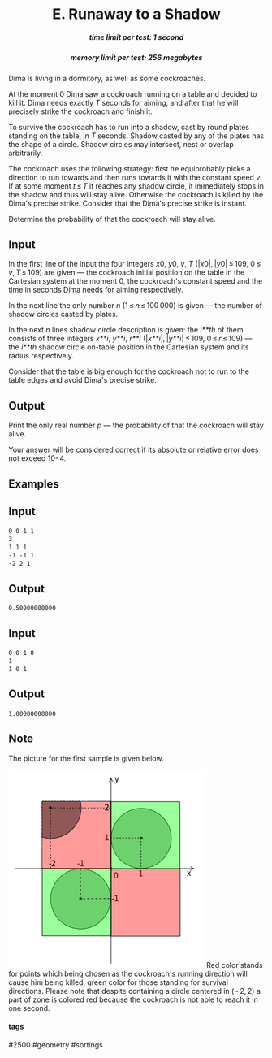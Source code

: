 <h1 style='text-align: center;'> E. Runaway to a Shadow</h1>

<h5 style='text-align: center;'>time limit per test: 1 second</h5>
<h5 style='text-align: center;'>memory limit per test: 256 megabytes</h5>

Dima is living in a dormitory, as well as some cockroaches.

At the moment 0 Dima saw a cockroach running on a table and decided to kill it. Dima needs exactly *T* seconds for aiming, and after that he will precisely strike the cockroach and finish it.

To survive the cockroach has to run into a shadow, cast by round plates standing on the table, in *T* seconds. Shadow casted by any of the plates has the shape of a circle. Shadow circles may intersect, nest or overlap arbitrarily.

The cockroach uses the following strategy: first he equiprobably picks a direction to run towards and then runs towards it with the constant speed *v*. If at some moment *t* ≤ *T* it reaches any shadow circle, it immediately stops in the shadow and thus will stay alive. Otherwise the cockroach is killed by the Dima's precise strike. Consider that the Dima's precise strike is instant.

Determine the probability of that the cockroach will stay alive.

## Input

In the first line of the input the four integers *x*0, *y*0, *v*, *T* (|*x*0|, |*y*0| ≤ 109, 0 ≤ *v*, *T* ≤ 109) are given — the cockroach initial position on the table in the Cartesian system at the moment 0, the cockroach's constant speed and the time in seconds Dima needs for aiming respectively.

In the next line the only number *n* (1 ≤ *n* ≤ 100 000) is given — the number of shadow circles casted by plates.

In the next *n* lines shadow circle description is given: the *i**th* of them consists of three integers *x**i*, *y**i*, *r**i* (|*x**i*|, |*y**i*| ≤ 109, 0 ≤ *r* ≤ 109) — the *i**th* shadow circle on-table position in the Cartesian system and its radius respectively.

Consider that the table is big enough for the cockroach not to run to the table edges and avoid Dima's precise strike.

## Output

Print the only real number *p* — the probability of that the cockroach will stay alive.

Your answer will be considered correct if its absolute or relative error does not exceed 10- 4.

## Examples

## Input


```
0 0 1 1  
3  
1 1 1  
-1 -1 1  
-2 2 1  

```
## Output


```
0.50000000000
```
## Input


```
0 0 1 0  
1  
1 0 1  

```
## Output


```
1.00000000000
```
## Note

The picture for the first sample is given below. 

 ![](images/92fb50d84aa307a2d9c1dfffd5d4dd2adc5c3c9c.png)Red color stands for points which being chosen as the cockroach's running direction will cause him being killed, green color for those standing for survival directions. Please note that despite containing a circle centered in ( - 2, 2) a part of zone is colored red because the cockroach is not able to reach it in one second.



#### tags 

#2500 #geometry #sortings 